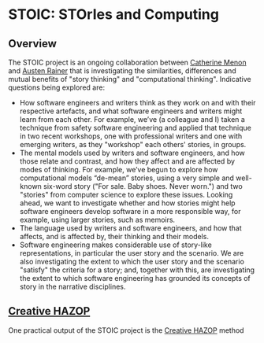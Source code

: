 # STOIC: STOrIes and Computing

## Overview

The STOIC project is an ongoing collaboration between [Catherine Menon](https://researchprofiles.herts.ac.uk/en/persons/catherine-menon) and [Austen Rainer](https://pure.qub.ac.uk/en/persons/austen-rainer) that is investigating the similarities, differences and mutual benefits of "story thinking" and "computational thinking". Indicative questions being explored are:

+ How software engineers and writers think as they work on and with their respective artefacts, and what software engineers and writers might learn from each other. For example, we’ve (a colleague and I) taken a technique from safety software engineering and applied that technique in two recent workshops, one with professional writers and one with emerging writers, as they "workshop" each others' stories, in groups.
+ The mental models used by writers and software engineers, and how those relate and contrast, and how they affect and are affected by modes of thinking. For example, we’ve begun to explore how computational models “de-mean” stories, using a very simple and well-known six-word story ("For sale. Baby shoes. Never worn.") and two "stories" from computer science to explore these issues. Looking ahead, we want to investigate whether and how stories might help software engineers develop software in a more responsible way, for example, using larger stories, such as memoirs.
+ The language used by writers and software engineers, and how that affects, and is affected by, their thinking and their models.
+ Software engineering makes considerable use of story-like representations, in particular the user story and the scenario. We are also investigating the extent to which the user story and the scenario "satisfy" the criteria for a story; and, together with this, are investigating the extent to which software engineering has grounded its concepts of story in the narrative disciplines.


## [Creative HAZOP](../main/CHAZOP.md)

One practical output of the STOIC project is the [Creative HAZOP](../CHAZOP.md) method





